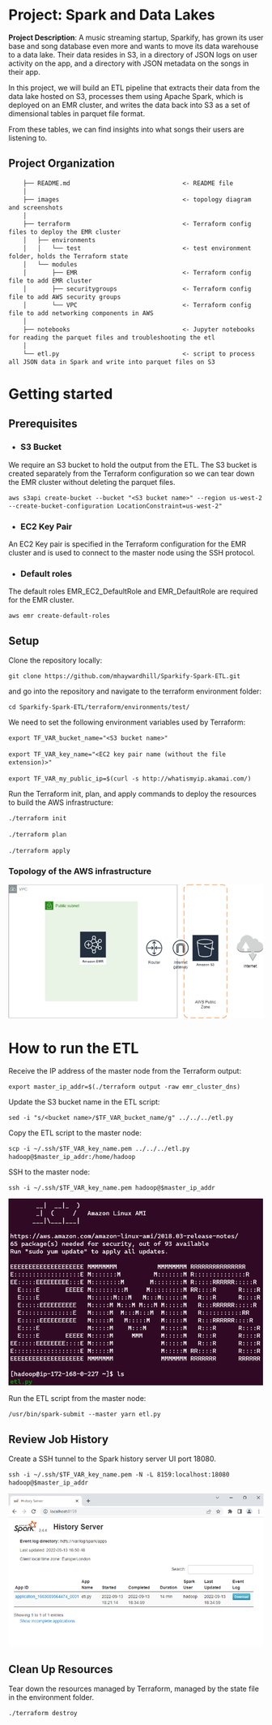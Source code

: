 
# Project: Spark and Data Lakes 

**Project Description**: A music streaming startup, Sparkify, has grown its user base and song database even more and wants to move its data warehouse to a data lake. Their data resides in S3, in a directory of JSON logs on user activity on the app, and a directory with JSON metadata on the songs in their app.

In this project, we will build an ETL pipeline that extracts their data from the data lake hosted on S3, processes them using Apache Spark, which is deployed on an EMR cluster, and writes the data back into S3 as a set of dimensional tables in parquet file format.

From these tables, we can find insights into what songs their users are listening to.

## Project Organization

```
    ├── README.md                               <- README file
    │
    ├── images                                  <- topology diagram and screenshots
    │
    ├── terraform                               <- Terraform config files to deploy the EMR cluster
    │   ├── environments        
    │   │   └── test                            <- test environment folder, holds the Terraform state
    │   └── modules            
    │       ├── EMR                             <- Terraform config file to add EMR cluster 
    │       ├── securitygroups                  <- Terraform config file to add AWS security groups
    │       └── VPC                             <- Terraform config file to add networking components in AWS
    │
    ├── notebooks                               <- Jupyter notebooks for reading the parquet files and troubleshooting the etl 
    │
    └── etl.py                                  <- script to process all JSON data in Spark and write into parquet files on S3
```

# Getting started

## Prerequisites

* ### S3 Bucket

We require an S3 bucket to hold the output from the ETL. The S3 bucket is created separately from the Terraform configuration so we can tear down the EMR cluster without deleting the parquet files.

```
aws s3api create-bucket --bucket "<S3 bucket name>" --region us-west-2 --create-bucket-configuration LocationConstraint=us-west-2"
```

* ### EC2 Key Pair

An EC2 Key pair is specified in the Terraform configuration for the EMR cluster and is used to connect to the master node using the SSH protocol. 

* ### Default roles

The default roles EMR_EC2_DefaultRole and EMR_DefaultRole are required for the EMR cluster.

```
aws emr create-default-roles
```

##  Setup

Clone the repository locally:
```
git clone https://github.com/mhaywardhill/Sparkify-Spark-ETL.git
```

and go into the repository and navigate to the terraform environment folder:

```
cd Sparkify-Spark-ETL/terraform/environments/test/
```

We need to set the following environment variables used by Terraform:

```
export TF_VAR_bucket_name="<S3 bucket name>"

export TF_VAR_key_name="<EC2 key pair name (without the file extension)>"

export TF_VAR_my_public_ip=$(curl -s http://whatismyip.akamai.com/)
```

Run the Terraform init, plan, and apply commands to deploy the resources to build the AWS infrastructure:

```
./terraform init

./terraform plan

./terraform apply
```

### Topology of the AWS infrastructure

![VPC](/images/VPCDesign.png)


# How to run the ETL

Receive the IP address of the master node from the Terraform output:

```
export master_ip_addr=$(./terraform output -raw emr_cluster_dns)
```

Update the S3 bucket name in the ETL script:

```
sed -i "s/<bucket name>/$TF_VAR_bucket_name/g" ../../../etl.py
```

Copy the ETL script to the master node:

```
scp -i ~/.ssh/$TF_VAR_key_name.pem ../../../etl.py hadoop@$master_ip_addr:/home/hadoop
```

SSH to the master node:

```
ssh -i ~/.ssh/$TF_VAR_key_name.pem hadoop@$master_ip_addr
```

![emrmasternode](/images/EMRMasterNode.png)

Run the ETL script from the master node:

```
/usr/bin/spark-submit --master yarn etl.py 
```

## Review Job History

Create a SSH tunnel to the Spark history server UI port 18080.

```
ssh -i ~/.ssh/$TF_VAR_key_name.pem -N -L 8159:localhost:18080 hadoop@$master_ip_addr
```

![SparkHistoryUI](/images/SparkHistoryUI.png)

## Clean Up Resources

Tear down the resources managed by Terraform, managed by the state file in the environment folder.

```
./terraform destroy
```

